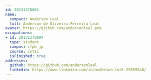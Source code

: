 ```yaml
---
id: 20131370094
name:
  compact: Anderson Leal
  full: Anderson de Oliveira Ferreira Leal
avatar: https://github.com/andersonleal.png
occupations:
- id: 20131370094
  type: student
  campus: ifpb-jp
  course: cstsi
  isFinished: true
addresses:
  github: https://github.com/andersonleal
  linkedin: https://www.linkedin.com/in/anderson-leal-295595a8/
---
```

